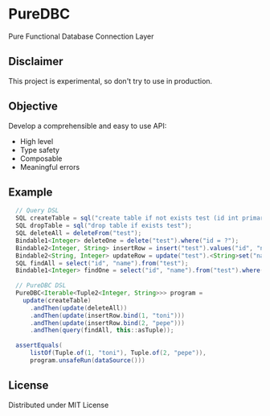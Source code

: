 # PureDBC

Pure Functional Database Connection Layer

## Disclaimer

This project is experimental, so don't try to use in production.

## Objective

Develop a comprehensible and easy to use API:

- High level
- Type safety
- Composable
- Meaningful errors

## Example

```java
  // Query DSL
  SQL createTable = sql("create table if not exists test (id int primary key, name varchar(100))");
  SQL dropTable = sql("drop table if exists test");
  SQL deleteAll = deleteFrom("test");
  Bindable1<Integer> deleteOne = delete("test").where("id = ?");
  Bindable2<Integer, String> insertRow = insert("test").values("id", "name");
  Bindable2<String, Integer> updateRow = update("test").<String>set("name").where("id = ?");
  SQL findAll = select("id", "name").from("test");
  Bindable1<Integer> findOne = select("id", "name").from("test").where("id = ?");
  
  // PureDBC DSL
  PureDBC<Iterable<Tuple2<Integer, String>>> program =
    update(createTable)
      .andThen(update(deleteAll))
      .andThen(update(insertRow.bind(1, "toni")))
      .andThen(update(insertRow.bind(2, "pepe")))
      .andThen(query(findAll, this::asTuple));
  
  assertEquals(
      listOf(Tuple.of(1, "toni"), Tuple.of(2, "pepe")), 
      program.unsafeRun(dataSource()))
```

## License

Distributed under MIT License
